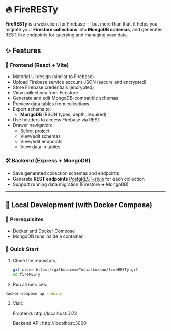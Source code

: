 # 🔥 FireRESTy

**FireRESTy** is a web client for Firebase — but more than that, it helps you migrate your **Firestore collections** into **MongoDB schemas**, and generates REST-like endpoints for querying and managing your data.

## ✨ Features

### 🧩 Frontend (React + Vite)
- Material UI design (similar to Firebase)
- Upload Firebase service account JSON (secure and encrypted)
- Store Firebase credentials (encrypted)
- View collections from Firestore
- Generate and edit MongoDB-compatible schemas
- Preview data tables from collections
- Export schema to:
  - **MongoDB** (BSON types, depth, required)
- Use headers to access Firebase via REST
- Drawer navigation:
  - Select project
  - View/edit schemas
  - View/edit endpoints
  - View data in tables

### 🛠 Backend (Express + MongoDB)
- Save generated collection schemas and endpoints
- Generate **REST endpoints**   [PostgREST-style](https://docs.postgrest.org/en/v13/) for each collection
- Support running data migration (Firestore ➜ MongoDB)

---

## 🧪 Local Development (with Docker Compose)

### 🧰 Prerequisites
- Docker and Docker Compose
- MongoDB runs inside a container


### 🚀 Quick Start

1. Clone the repository:
   ```bash
   git clone https://github.com/TobiasLozano/fireRESTy.git
   cd fireRESTy 
2. Run all services:
  ```bash 
  docker-compose up --build
  ```

3. Visit:


    Frontend: http://localhost:5173

    Backend API: http://localhost:3000
